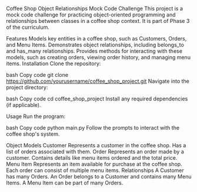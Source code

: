 Coffee Shop Object Relationships Mock Code Challenge
This project is a mock code challenge for practicing object-oriented programming and relationships between classes in a coffee shop context. It is part of Phase 3 of the curriculum.

Features
Models key entities in a coffee shop, such as Customers, Orders, and Menu Items.
Demonstrates object relationships, including belongs_to and has_many relationships.
Provides methods for interacting with these models, such as creating orders, viewing order history, and managing menu items.
Installation
Clone the repository:

bash
Copy code
git clone https://github.com/yourusername/coffee_shop_project.git
Navigate into the project directory:

bash
Copy code
cd coffee_shop_project
Install any required dependencies (if applicable).

Usage
Run the program:

bash
Copy code
python main.py
Follow the prompts to interact with the coffee shop's system.

Object Models
Customer
Represents a customer in the coffee shop.
Has a list of orders associated with them.
Order
Represents an order made by a customer.
Contains details like menu items ordered and the total price.
Menu Item
Represents an item available for purchase at the coffee shop.
Each order can consist of multiple menu items.
Relationships
A Customer has many Orders.
An Order belongs to a Customer and contains many Menu Items.
A Menu Item can be part of many Orders.